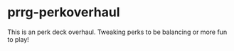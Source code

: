 # prrg-perkoverhaul
This is an perk deck overhaul. Tweaking perks to be balancing or more fun to play!
